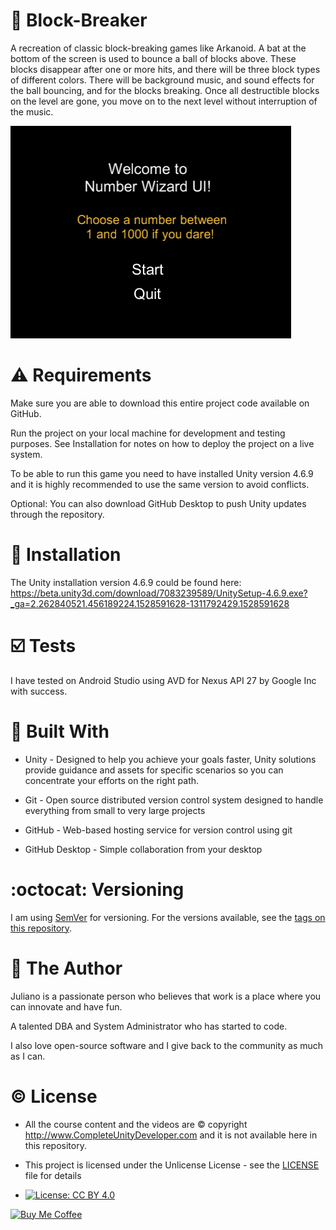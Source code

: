 # :construction_worker: Block-Breaker
A recreation of classic block-breaking games like Arkanoid. A bat at the bottom of the screen is used to bounce a ball of blocks above. These blocks disappear after one or more hits, and there will be three block types of different colors. There will be background music, and sound effects for the ball bouncing, and for the blocks breaking. Once all destructible blocks on the level are gone, you move on to the next level without interruption of the music.

![Screenshot](screenshot.png)


# :warning: Requirements

Make sure you are able to download this entire project code available on GitHub.

Run the project on your local machine for development and testing purposes. See Installation for notes on how to deploy the project on a live system.

To be able to run this game you need to have installed Unity version 4.6.9 and it is highly recommended to use the same version to avoid conflicts.

Optional: You can also download GitHub Desktop to push Unity updates through the repository.

# :floppy_disk: Installation

The Unity installation version 4.6.9 could be found here: https://beta.unity3d.com/download/7083239589/UnitySetup-4.6.9.exe?_ga=2.262840521.456189224.1528591628-1311792429.1528591628

# :ballot_box_with_check: Tests

I have tested on Android Studio using AVD for Nexus API 27 by Google Inc with success.

# :hammer: Built With

- Unity - Designed to help you achieve your goals faster, Unity solutions provide guidance and assets for specific scenarios so you can concentrate your efforts on the right path.

- Git - Open source distributed version control system designed to handle everything from small to very large projects

- GitHub - Web-based hosting service for version control using git

- GitHub Desktop - Simple collaboration from your desktop
  
 
# :octocat: Versioning

I am using [SemVer](http://semver.org/) for versioning. For the versions available, 
see the [tags on this repository](https://github.com/julianotech/Block-Breaker/tags).

# :moyai: The Author

Juliano is a passionate person who believes that work is a place where you can innovate and have fun.

A talented DBA and System Administrator who has started to code.

I also love open-source software and I give back to the community as much as I can.

# :copyright: License

- All the course content and the videos are :copyright: copyright http://www.CompleteUnityDeveloper.com and it is not available here in this repository.

- This project is licensed under the Unlicense License - see the [LICENSE](LICENSE) file for details

- [![License: CC BY 4.0](https://img.shields.io/badge/License-CC%20BY%204.0-lightgrey.svg)](https://creativecommons.org/licenses/by/4.0/)

[![Buy Me Coffee](https://github.com/julianotech/JPianoTiles/blob/master/coffe.png)](https://revolut.me/hotsauce)
